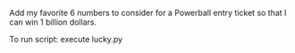 ﻿Add my favorite 6 numbers to consider for a Powerball entry ticket so that I can win 1 billion dollars.

To run script:
execute lucky.py
